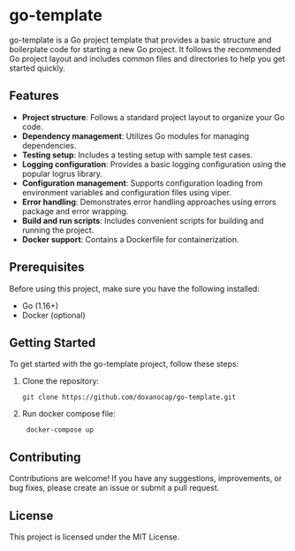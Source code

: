 # go-template

go-template is a Go project template that provides a basic structure and boilerplate code for starting a new Go project. It follows the recommended Go project layout and includes common files and directories to help you get started quickly.

## Features

- **Project structure**: Follows a standard project layout to organize your Go code.
- **Dependency management**: Utilizes Go modules for managing dependencies.
- **Testing setup**: Includes a testing setup with sample test cases.
- **Logging configuration**: Provides a basic logging configuration using the popular logrus library.
- **Configuration management**: Supports configuration loading from environment variables and configuration files using viper.
- **Error handling**: Demonstrates error handling approaches using errors package and error wrapping.
- **Build and run scripts**: Includes convenient scripts for building and running the project.
- **Docker support**: Contains a Dockerfile for containerization.

## Prerequisites

Before using this project, make sure you have the following installed:

- Go (1.16+)
- Docker (optional)

## Getting Started

To get started with the go-template project, follow these steps:

1. Clone the repository:

   ```shell
   git clone https://github.com/doxanocap/go-template.git
   ```

2. Run docker compose file:
   ```shell
    docker-compose up
   ```
## Contributing

Contributions are welcome! If you have any suggestions, improvements, or bug fixes, please create an issue or submit a pull request.

## License
This project is licensed under the MIT License.